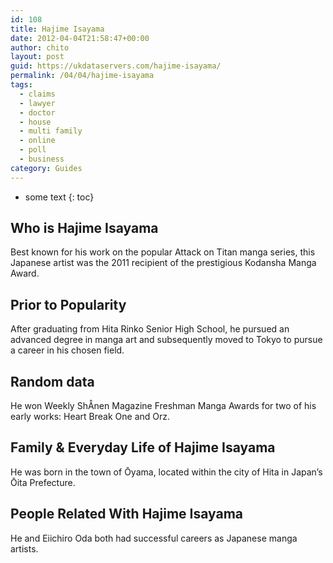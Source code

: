 ```yaml
---
id: 108
title: Hajime Isayama
date: 2012-04-04T21:58:47+00:00
author: chito
layout: post
guid: https://ukdataservers.com/hajime-isayama/
permalink: /04/04/hajime-isayama
tags:
  - claims
  - lawyer
  - doctor
  - house
  - multi family
  - online
  - poll
  - business
category: Guides
---
```


* some text
{: toc}


## Who is  Hajime Isayama
                  
                  
                  
Best known for his work on the popular Attack on Titan manga series, this Japanese artist was the 2011 recipient of the prestigious Kodansha Manga Award.
                  
                
                
                
## Prior to Popularity 
                  
                  
                  
After graduating from Hita Rinko Senior High School, he pursued an advanced degree in manga art and subsequently moved to Tokyo to pursue a career in his chosen field.
                  
                
                
                
## Random data 
                  
                  
                  
He won Weekly ShÅnen Magazine Freshman Manga Awards for two of his early works: Heart Break One and Orz.
                  
                
                
                
## Family & Everyday Life of Hajime Isayama
                  
                  
                  
He was born in the town of Ōyama, located within the city of Hita in Japan&#8217;s Ōita Prefecture.
                  
                
                
                
## People Related With  Hajime Isayama
                  
                  
                  
He and Eiichiro Oda both had successful careers as Japanese manga artists.
                  
                
              
            
          
          
          
    
    
  
